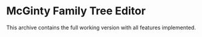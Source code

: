# McGinty Family Tree Editor

This archive contains the full working version with all features implemented.